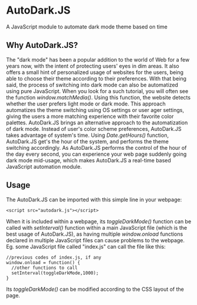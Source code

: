 # AutoDark.JS
A JavaScript module to automate dark mode theme based on time

## Why AutoDark.JS?

The "dark mode" has been a popular addition to the world of Web for a few years now, with the intent of protecting users' eyes in dim areas. It also offers a small hint of personalized usage of websites for the users, being able to choose their theme according to their preferences.
With that being said, the process of switching into dark mode can also be automatized using pure JavaScript. When you look for a such tutorial, you will often see the function *window.matchMedia()*. Using this function, the website detects whether the user prefers light mode or dark mode. This approach automatizes the theme switching using OS settings or user ager settings, giving the users a more matching experience with their favorite color palettes.
AutoDark.JS brings an alternative approach to the automatization of dark mode. Instead of user's color scheme preferences, AutoDark.JS takes advantage of system's time. Using *Date.getHours()* function, AutoDark.JS get's the hour of the system, and performs the theme switching accordingly. As AutoDark.JS performs the control of the hour of the day every second, you can experience your web page suddenly going dark mode mid-usage, which makes AutoDark.JS a real-time based JavaScript automation module.

## Usage

The AutoDark.JS can be imported with this simple line in your webpage:

```
<script src="autodark.js"></script>
```

When it is included within a webpage, its *toggleDarkMode()* function can be called with *setInterval()* function within a main JavaScript file (which is the best usage of AutoDark.JS), as having multiple *window.onload* functions declared in multiple JavaScript files can cause problems to the webpage. Eg. some JavaScript file called "index.js" can call the file like this:

```
//previous codes of index.js, if any
window.onload = function() {
  //other functions to call
  setInterval(toggleDarkMode,1000);
}
```

Its *toggleDarkMode()* can be modified according to the CSS layout of the page.
